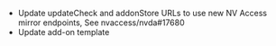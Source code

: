 * Update updateCheck and addonStore URLs to use new NV Access mirror endpoints, See nvaccess/nvda#17680
* Update add-on template
